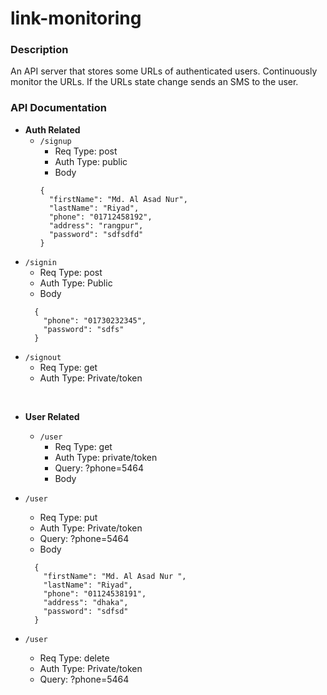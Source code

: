 # link-monitoring

### Description

An API server that stores some URLs of authenticated users. Continuously monitor the URLs. If the URLs state change sends an SMS to the user.

### API Documentation

- **Auth Related**
  - `/signup`
    - Req Type: post
    - Auth Type: public
    - Body
    ```
    {
      "firstName": "Md. Al Asad Nur",
      "lastName": "Riyad",
      "phone": "01712458192",
      "address": "rangpur",
      "password": "sdfsdfd"
    }
    ```
- `/signin`
  - Req Type: post
  - Auth Type: Public
  - Body
  ```
    {
      "phone": "01730232345",
      "password": "sdfs"
    }
  ```
- `/signout`
  - Req Type: get
  - Auth Type: Private/token

<br>

- **User Related**

  - `/user`
    - Req Type: get
    - Auth Type: private/token
    - Query: ?phone=5464
    - Body

- `/user`
  - Req Type: put
  - Auth Type: Private/token
  - Query: ?phone=5464
  - Body
  ```
    {
      "firstName": "Md. Al Asad Nur ",
      "lastName": "Riyad",
      "phone": "01124538191",
      "address": "dhaka",
      "password": "sdfsd"
    }
  ```
- `/user`
  - Req Type: delete
  - Auth Type: Private/token
  - Query: ?phone=5464
